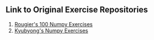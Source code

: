 ## Link to Original Exercise Repositories
1. [Rougier's 100 Numpy Exercises](https://github.com/rougier/numpy-100) 
2. [Kyubyong's Numpy Exercises](https://github.com/Kyubyong/numpy_exercises)
